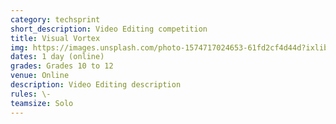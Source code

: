 ```yaml
---
category: techsprint
short_description: Video Editing competition
title: Visual Vortex
img: https://images.unsplash.com/photo-1574717024653-61fd2cf4d44d?ixlib=rb-4.0.3&ixid=M3wxMjA3fDB8MHxzZWFyY2h8M3x8dmlkZW8lMjBlZGl0aW5nfGVufDB8fDB8fHww&auto=format&fit=crop&w=900&q=60
dates: 1 day (online)
grades: Grades 10 to 12
venue: Online
description: Video Editing description
rules: \-
teamsize: Solo
---
```

